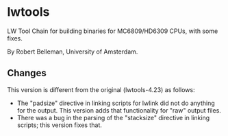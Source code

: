 # lwtools
LW Tool Chain for building binaries for MC6809/HD6309 CPUs, with some fixes.

By Robert Belleman, University of Amsterdam.

## Changes
This version is different from the original (lwtools-4.23) as follows:
- The "padsize" directive in linking scripts for lwlink did not do anything for the output. This version adds that functionality for "raw" output files.
- There was a bug in the parsing of the "stacksize" directive in linking scripts; this version fixes that.
